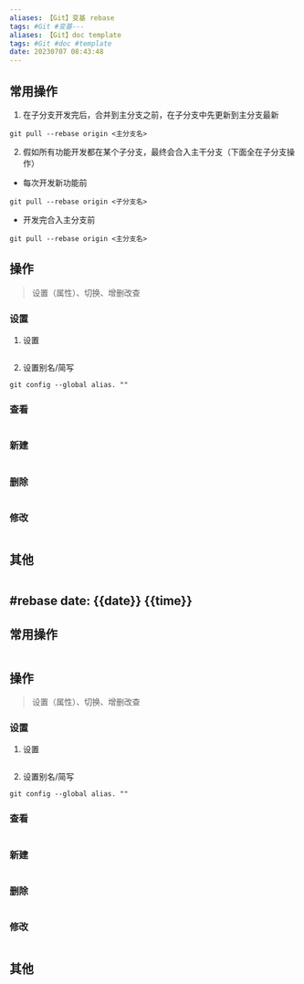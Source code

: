 ```yaml
---
aliases: 【Git】变基 rebase
tags: #Git #变基---
aliases: 【Git】doc template
tags: #Git #doc #template
date: 20230707 08:43:48
---
```


## 常用操作

1. 在子分支开发完后，合并到主分支之前，在子分支中先更新到主分支最新
```shell
git pull --rebase origin <主分支名>
```
2. 假如所有功能开发都在某个子分支，最终会合入主干分支（下面全在子分支操作）
- 每次开发新功能前
```shell
git pull --rebase origin <子分支名>
```
- 开发完合入主分支前
```shell
git pull --rebase origin <主分支名>
```

## 操作

> 设置（属性）、切换、增删改查

### 设置

1. 设置
```shell

```
2. 设置别名/简写
```shell
git config --global alias. ""
```

### 查看

```shell

```

### 新建

```shell

```

### 删除

```shell

```

### 修改

```shell

```

## 其他

```shell

```
 #rebase
date: {{date}} {{time}}
---

## 常用操作

```shell

```

## 操作

> 设置（属性）、切换、增删改查

### 设置

1. 设置
```shell

```
2. 设置别名/简写
```shell
git config --global alias. ""
```

### 查看

```shell

```

### 新建

```shell

```

### 删除

```shell

```

### 修改

```shell

```

## 其他

```shell

```

